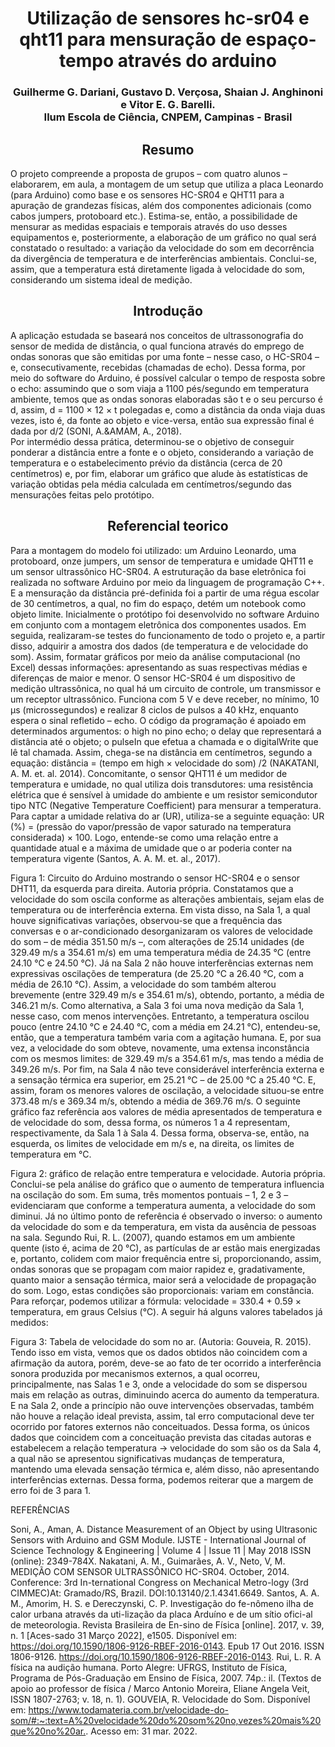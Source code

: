 <h1 align="center"> Utilização de sensores hc-sr04 e qht11 para mensuração de espaço-tempo através do arduino </h1>
<h3 align="center"> Guilherme G. Dariani, Gustavo D. Verçosa, Shaian J. Anghinoni e Vitor E. G. Barelli. <br>
Ilum Escola de Ciência, CNPEM, Campinas - Brasil
</h3>
<h2 align = "center"> Resumo</h2>

O projeto compreende a proposta de grupos – com quatro alunos – elaborarem, em aula, a montagem de um setup que utiliza a placa Leonardo (para Arduino) como base e os sensores HC-SR04 e QHT11 para a apuração de grandezas físicas, além dos componentes adicionais (como cabos jumpers, protoboard etc.). Estima-se, então, a possibilidade de mensurar as medidas espaciais e temporais através do uso desses equipamentos e, posteriormente, a elaboração de um gráfico no qual será constatado o resultado: a variação da velocidade do som em decorrência da divergência de temperatura e de interferências ambientais.  Conclui-se, assim, que a temperatura está diretamente ligada à velocidade do som, considerando um sistema ideal de medição.
<h2 align = "center"> Introdução</h2>
A aplicação estudada se baseará nos conceitos de ultrassonografia do sensor de medida de distância, o qual funciona através do emprego de ondas sonoras que são emitidas por uma fonte – nesse caso, o HC-SR04 – e, consecutivamente, recebidas (chamadas de echo). Dessa forma, por meio do software do Arduino, é possível calcular o tempo de resposta sobre o echo: assumindo que o som viaja a 1100 pés/segundo em temperatura ambiente, temos que as ondas sonoras elaboradas são t e o seu percurso é d, assim, d = 1100 × 12 × t polegadas e, como a distância da onda viaja duas vezes, isto é, da fonte ao objeto e vice-versa, então sua expressão final é dada por d/2 (SONI, A.&AMAM, A., 2018).<br>
Por intermédio dessa prática, determinou-se o objetivo de conseguir ponderar a distância entre a fonte e o objeto, considerando a variação de temperatura e o estabelecimento prévio da distância (cerca de 20 centímetros) e, por fim, elaborar um gráfico que alude às estatísticas de variação obtidas pela média calculada em centímetros/segundo das mensurações feitas pelo protótipo.<br>
<h2 align = "center"> Referencial teorico</h2>
Para a montagem do modelo foi utilizado: um Arduino Leonardo, uma protoboard, onze jumpers, um sensor de temperatura e umidade QHT11 e um sensor ultrassônico HC-SR04. A estruturação da base eletrônica foi realizada no software Arduino por meio da linguagem de programação C++. E a mensuração da distância pré-definida foi a partir de uma régua escolar de 30 centímetros, a qual, no fim do espaço, detém um notebook como objeto limite.
Inicialmente o protótipo foi desenvolvido no software Arduino em conjunto com a montagem eletrônica dos componentes usados. Em seguida, realizaram-se testes do funcionamento de todo o projeto e, a partir disso, adquirir a amostra dos dados (de temperatura e de velocidade do som). Assim, formatar gráficos por meio da análise computacional (no Excel) dessas informações: apresentando as suas respectivas médias e diferenças de maior e menor.
O sensor HC-SR04 é um dispositivo de medição ultrassônica, no qual há um circuito de controle, um transmissor e um receptor ultrassônico. Funciona com 5 V e deve receber, no mínimo, 10 µs (microssegundos) e realizar 8 ciclos de pulsos a 40 kHz, enquanto espera o sinal refletido – echo. O código da programação é apoiado em determinados argumentos: o high no pino echo; o delay que representará a distância até o objeto; o pulseIn que efetua a chamada e o digitalWrite que lê tal chamada. Assim, chega-se na distância em centímetros, segundo a equação: distância = (tempo em high × velocidade do som) /2 (NAKATANI, A. M. et. al. 2014).
Concomitante, o sensor QHT11 é um medidor de temperatura e umidade, no qual utiliza dois transdutores: uma resistência elétrica que é sensível à umidade do ambiente e um resistor semicondutor tipo NTC (Negative Temperature Coefficient) para mensurar a temperatura. Para captar a umidade relativa do ar (UR), utiliza-se a seguinte equação: UR (%) = (pressão do vapor/pressão de vapor saturado na temperatura considerada) × 100. Logo, entende-se como uma relação entre a quantidade atual e a máxima de umidade que o ar poderia conter na temperatura vigente (Santos, A. A. M. et. al., 2017). 
 
Figura 1: Circuito do Arduino mostrando o sensor HC-SR04 e o sensor DHT11, da esquerda para direita. Autoria própria.
Constatamos que a velocidade do som oscila conforme as alterações ambientais, sejam elas de temperatura ou de interferência externa. Em vista disso, na Sala 1, a qual houve significativas variações, observou-se que a frequência das conversas e o ar-condicionado desorganizaram os valores de velocidade do som – de média 351.50 m/s –, com alterações de 25.14 unidades (de 329.49 m/s a 354.61 m/s) em uma temperatura média de 24.35 °C (entre 24.10 °C e 24.50 °C).
Já na Sala 2 não houve interferências externas nem expressivas oscilações de temperatura (de 25.20 °C a 26.40 °C, com a média de 26.10 °C). Assim, a velocidade do som também alterou brevemente (entre 329.49 m/s e 354.61 m/s), obtendo, portanto, a média de 346.21 m/s.
Como alternativa, a Sala 3 foi uma nova medição da Sala 1, nesse caso, com menos intervenções. Entretanto, a temperatura oscilou pouco (entre 24.10 °C e 24.40 °C, com a média em 24.21 °C), entendeu-se, então, que a temperatura também varia com a agitação humana. E, por sua vez, a velocidade do som obteve, novamente, uma extensa inconstância com os mesmos limites: de 329.49 m/s a 354.61 m/s, mas tendo a média de 349.26 m/s.
Por fim, na Sala 4 não teve considerável interferência externa e a sensação térmica era superior, em 25.21 °C – de 25.00 °C a 25.40 °C. E, assim, foram os menores valores de oscilação, a velocidade situou-se entre 373.48 m/s e 369.34 m/s, obtendo a média de 369.76 m/s.
O seguinte gráfico faz referência aos valores de média apresentados de temperatura e de velocidade do som, dessa forma, os números 1 a 4 representam, respectivamente, da Sala 1 à Sala 4. Dessa forma, observa-se, então, na esquerda, os limites de velocidade em m/s e, na direita, os limites de temperatura em °C. 
 
Figura 2: gráfico de relação entre temperatura e velocidade. Autoria própria.
Conclui-se pela análise do gráfico que o aumento de temperatura influencia na oscilação do som. Em suma, três momentos pontuais – 1, 2 e 3 – evidenciaram que conforme a temperatura aumenta, a velocidade do som diminui. Já no último ponto de referência é observado o inverso: o aumento da velocidade do som e da temperatura, em vista da ausência de pessoas na sala. 
Segundo Rui, R. L. (2007), quando estamos em um ambiente quente (isto é, acima de 20 °C), as partículas de ar estão mais energizadas e, portanto, colidem com maior frequência entre si, proporcionando, assim, ondas sonoras que se propagam com maior rapidez e, gradativamente, quanto maior a sensação térmica, maior será a velocidade de propagação do som. Logo, estas condições são proporcionais: variam em constância. 
Para reforçar, podemos utilizar a fórmula: velocidade = 330.4 + 0.59 × temperatura, em graus Celsius (°C). A seguir há alguns valores tabelados já medidos:
 
Figura 3: Tabela de velocidade do som no ar. (Autoria: Gouveia, R. 2015).
Tendo isso em vista, vemos que os dados obtidos não coincidem com a afirmação da autora, porém, deve-se ao fato de ter ocorrido a interferência sonora produzida por mecanismos externos, a qual ocorreu, principalmente, nas Salas 1 e 3, onde a velocidade do som se dispersou mais em relação as outras, diminuindo acerca do aumento da temperatura. E na Sala 2, onde a princípio não ouve intervenções observadas, também não houve a relação ideal prevista, assim, tal erro computacional deve ter ocorrido por fatores externos não conceituados.
Dessa forma, os únicos dados que coincidem com a conceituação prevista das citadas autoras e estabelecem a relação temperatura → velocidade do som são os da Sala 4, a qual não se apresentou significativas mudanças de temperatura, mantendo uma elevada sensação térmica e, além disso, não apresentando interferências externas. Dessa forma, podemos reiterar que a margem de erro foi de 3 para 1.


REFERÊNCIAS

Soni, A., Aman, A. Distance Measurement of an Object by using Ultrasonic Sensors with Arduino and GSM Module. IJSTE - International Journal of Science Technology & Engineering | Volume 4 | Issue 11 | May 2018 ISSN (online): 2349-784X.
Nakatani, A. M., Guimarães, A. V., Neto, V, M. MEDIÇÃO COM SENSOR ULTRASSÔNICO HC-SR04. October, 2014. Conference: 3rd In-ternational Congress on Mechanical Metro-logy (3rd CIMMEC)At: Gramado/RS, Brazil. DOI:10.13140/2.1.4341.6649.
Santos, A. A. M., Amorim, H. S. e Dereczynski, C. P. Investigação do fe-nômeno ilha de calor urbana através da uti-lização da placa Arduíno e de um sítio ofici-al de meteorologia. Revista Brasileira de En-sino de Física [online]. 2017, v. 39, n. 1 [Aces-sado 31 Março 2022], e1505. Disponível em: <https://doi.org/10.1590/1806-9126-RBEF-2016-0143>. Epub 17 Out 2016. ISSN 1806-9126. https://doi.org/10.1590/1806-9126-RBEF-2016-0143.
Rui, L. R. A física na audição humana. Porto Alegre: UFRGS, Instituto de Física, Programa de Pós-Graduação em Ensino de Física, 2007. 74p.: il. (Textos de apoio ao professor de física / Marco Antonio Moreira, Eliane Angela Veit, ISSN 1807-2763; v. 18, n. 1).
GOUVEIA, R. Velocidade do Som. Disponível em: <https://www.todamateria.com.br/velocidade-do-som/#:~:text=A%20velocidade%20do%20som%20no,vezes%20mais%20que%20no%20ar.>. Acesso em: 31 mar. 2022.
